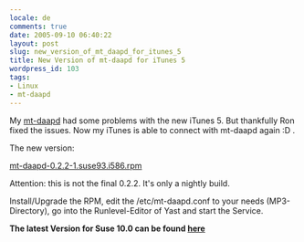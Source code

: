 ```yaml
---
locale: de
comments: true
date: 2005-09-10 06:40:22
layout: post
slug: new_version_of_mt_daapd_for_itunes_5
title: New Version of mt-daapd for iTunes 5
wordpress_id: 103
tags:
- Linux
- mt-daapd
---
```


My [mt-daapd](http://www.mt-daapd.org) had some problems with the new iTunes 5.
But thankfully Ron fixed the issues. Now my iTunes is able to connect with
mt-daapd again :D .

The new version:

[mt-daapd-0.2.2-1.suse93.i586.rpm](/images/2005-09-10-new_version_of_mt_daapd_for_itunes_5/mt-daapd-0.2.2-1.suse93.i586.rpm)

Attention: this is not the final 0.2.2. It's only a nightly build.

Install/Upgrade the RPM, edit the /etc/mt-daapd.conf to your needs
(MP3-Directory), go into the Runlevel-Editor of Yast and start the Service.

**The latest Version for Suse 10.0 can be found
[here](http://blog.wannawork.de/index.php?cat=32)**
